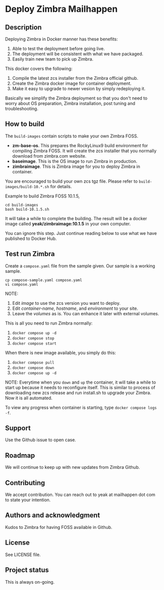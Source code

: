 # Deploy Zimbra Mailhappen

## Description
Deploying Zimbra in Docker manner has these benefits:
1. Able to test the deployment before going live.
2. The deployment will be consistent with what we have packaged.
3. Easily train new team to pick up Zimbra.

This docker covers the following:
1. Compile the latest zcs installer from the Zimbra official github.
2. Create the Zimbra docker image for container deployment.
3. Make it easy to upgrade to newer vesion by simply redeploying it.

Basically we simplify the Zimbra deployment so that you don't need to worry about OS preparation, Zimbra installation, post tuning and troubleshooting.

## How to build

The `build-images` contain scripts to make your own Zimbra FOSS.

- **zm-base-os**. This prepares the RockyLinux9 build environment for compiling Zimbra FOSS. It will create the zcs installer that you normally download from zimbra.com website.
- **baseimage**. This is the OS image to run Zimbra in production.
- **zimbraimage**. This is Zimbra image for you to deploy Zimbra in container.

You are encouraged to build your own zcs tgz file. Please refer to `build-images/build-10.*.sh` for details.

Example to build Zimbra FOSS 10.1.5,

```
cd build-images
bash build-10.1.5.sh
```

It will take a while to complete the building. The result will be a docker image called **yeak/zimbraimage:10.1.5** in your own computer.

You can ignore this step. Just continue reading below to use what we have published to Docker Hub.

## Test run Zimbra

Create a `compose.yaml` file from the sample given. Our sample is a working sample.

```
cp compose-sample.yaml compose.yaml
vi compose.yaml
```

NOTE:
1. Edit *image* to use the zcs version you want to deploy.
2. Edit *container-name*, *hostname*, and *environment* to your site.
3. Leave the *volumes* as is. You can enhance it later with external volumes.

This is all you need to run Zimbra normally:

1. `docker compose up -d`
2. `docker compose stop`
3. `docker compose start`

When there is new image available, you simply do this:

1. `docker compose pull`
2. `docker compose down`
3. `docker compose up -d`

NOTE:
Everytime when you `down` and `up` the container, it will take a while to start up because it needs to reconfigure itself. This is similar to process of downloading new zcs release and run install.sh to upgrade your Zimbra. Now it is all automated.

To view any progress when container is starting, type `docker compose logs -f`.

## Support
Use the Github issue to open case.

## Roadmap
We will continue to keep up with new updates from Zimbra Github.

## Contributing
We accept contribution. You can reach out to yeak at mailhappen dot com to state your intention.

## Authors and acknowledgment
Kudos to Zimbra for having FOSS available in Github.

## License
See LICENSE file.

## Project status
This is always on-going.
